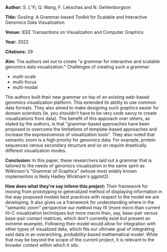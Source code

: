 **Author:** S. L’Yi, Q. Wang, F. Lekschas and N. Gehlenborgson

**Title:** Gosling: A Grammar-based Toolkit for Scalable and Interactive Genomics Data Visualization

**Venue:** IEEE Transactions on Visualization and Computer Graphics

**Year:** 2022

**Citations:** 29

**Aim:** 
The authors set out to create "a grammar for interactive and scalable genomics data visualization."
Challenges of creating such a grammar:
* multi-scale
* multi-focus
* multi-modal

The authors built their new grammar on top of an existing web-based genomics visualization platform. This extended its ability to use common data formats. They also aimed to make designing such graphics easier for domain scientists (ie. you shouldn't have to be very code savvy to create visualizations from data). The benefit of this approach over others, as stated by the authors, is that "grammar-based approaches have been proposed to overcome the limitations of template-based approaches and increase the expressiveness of visualization tools". They also noted that semantic zoom is a high priority for genomics data. For example, protein sequences versus secondary structure and so on require drastically different visualization modes. 


**Conclusion:** In this paper, these researchers laid out a grammar that is tailored to the needs of genomics visualization in the same spirit as Wilkinson's "Grammar of Graphics" (whose most widely known implemention is likely Hadley Wickham's ggplot2). 


**How does what they're say inform this project:** Their framework for moving from prototyping to generalized method of displaying information in the way proposed models best practices with respect to the model we are developing. It also gives us a framework for understanding where in the "semantic zoom" perspective our method may fit (more micro than current Hi-C visualization techniques but more macro than, say, base-pair versus base-pair contact matrices, which don't currently exist but present an extreme example). Following their model would allow for integration with other types of visualized data, which fits our ultimate goal of integrating said data in an overarching, probability-based mathematical model. While that may be beyond the scope of the current project, it is relevant to the broader context within which it sits.
